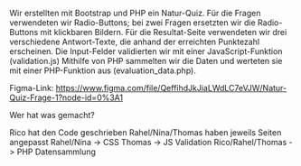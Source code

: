 Wir erstellten mit Bootstrap und PHP ein Natur-Quiz. Für die Fragen verwendeten wir Radio-Buttons; bei zwei Fragen ersetzten wir die Radio-Buttons mit klickbaren Bildern. 
Für die Resultat-Seite verwendeten wir drei verschiedene Antwort-Texte, die anhand der erreichten Punktezahl erscheinen. Die Input-Felder validierten wir mit einer JavaScript-Funktion (validation.js)
Mithilfe von PHP sammelten wir die Daten und werteten sie mit einer PHP-Funktion aus (evaluation_data.php).

Figma-Link: https://www.figma.com/file/QeffihdJkJiaLWdLC7eVJW/Natur-Quiz-Frage-1?node-id=0%3A1

Wer hat was gemacht?

Rico hat den Code geschrieben
Rahel/Nina/Thomas haben jeweils Seiten angepasst
Rahel/Nina -> CSS 
Thomas -> JS Validation
Rico/Rahel/Thomas -> PHP Datensammlung

